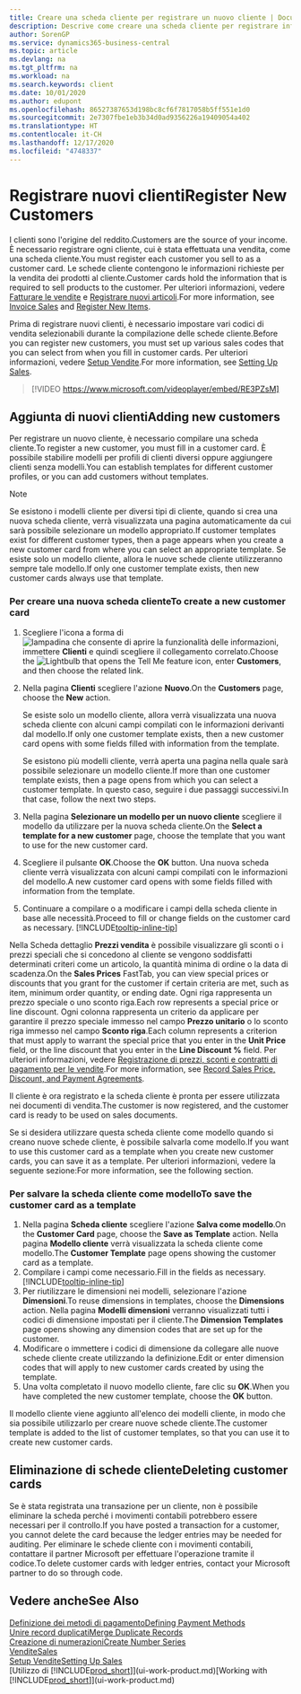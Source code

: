 ```yaml
---
title: Creare una scheda cliente per registrare un nuovo cliente | Documenti Microsoft
description: Descrive come creare una scheda cliente per registrare informazioni su ogni nuovo cliente a cui sono rivolte le vendite.
author: SorenGP
ms.service: dynamics365-business-central
ms.topic: article
ms.devlang: na
ms.tgt_pltfrm: na
ms.workload: na
ms.search.keywords: client
ms.date: 10/01/2020
ms.author: edupont
ms.openlocfilehash: 86527387653d198bc8cf6f7817058b5ff551e1d0
ms.sourcegitcommit: 2e7307fbe1eb3b34d0ad9356226a19409054a402
ms.translationtype: HT
ms.contentlocale: it-CH
ms.lasthandoff: 12/17/2020
ms.locfileid: "4748337"
---
```

# <a name="register-new-customers"></a><span data-ttu-id="cf4c6-103">Registrare nuovi clienti</span><span class="sxs-lookup"><span data-stu-id="cf4c6-103">Register New Customers</span></span>

<span data-ttu-id="cf4c6-104">I clienti sono l'origine del reddito.</span><span class="sxs-lookup"><span data-stu-id="cf4c6-104">Customers are the source of your income.</span></span> <span data-ttu-id="cf4c6-105">È necessario registrare ogni cliente, cui è stata effettuata una vendita, come una scheda cliente.</span><span class="sxs-lookup"><span data-stu-id="cf4c6-105">You must register each customer you sell to as a customer card.</span></span> <span data-ttu-id="cf4c6-106">Le schede cliente contengono le informazioni richieste per la vendita dei prodotti al cliente.</span><span class="sxs-lookup"><span data-stu-id="cf4c6-106">Customer cards hold the information that is required to sell products to the customer.</span></span> <span data-ttu-id="cf4c6-107">Per ulteriori informazioni, vedere [Fatturare le vendite](sales-how-invoice-sales.md) e [Registrare nuovi articoli](inventory-how-register-new-items.md).</span><span class="sxs-lookup"><span data-stu-id="cf4c6-107">For more information, see [Invoice Sales](sales-how-invoice-sales.md) and [Register New Items](inventory-how-register-new-items.md).</span></span>  

<span data-ttu-id="cf4c6-108">Prima di registrare nuovi clienti, è necessario impostare vari codici di vendita selezionabili durante la compilazione delle schede cliente.</span><span class="sxs-lookup"><span data-stu-id="cf4c6-108">Before you can register new customers, you must set up various sales codes that you can select from when you fill in customer cards.</span></span> <span data-ttu-id="cf4c6-109">Per ulteriori informazioni, vedere [Setup Vendite](sales-setup-sales.md).</span><span class="sxs-lookup"><span data-stu-id="cf4c6-109">For more information, see [Setting Up Sales](sales-setup-sales.md).</span></span>

> [!VIDEO https://www.microsoft.com/videoplayer/embed/RE3PZsM]

## <a name="adding-new-customers"></a><span data-ttu-id="cf4c6-110">Aggiunta di nuovi clienti</span><span class="sxs-lookup"><span data-stu-id="cf4c6-110">Adding new customers</span></span>

<span data-ttu-id="cf4c6-111">Per registrare un nuovo cliente, è necessario compilare una scheda cliente.</span><span class="sxs-lookup"><span data-stu-id="cf4c6-111">To register a new customer, you must fill in a customer card.</span></span> <span data-ttu-id="cf4c6-112">È possibile stabilire modelli per profili di clienti diversi oppure aggiungere clienti senza modelli.</span><span class="sxs-lookup"><span data-stu-id="cf4c6-112">You can establish templates for different customer profiles, or you can add customers without templates.</span></span>  

> [!NOTE]  
> <span data-ttu-id="cf4c6-113">Se esistono i modelli cliente per diversi tipi di cliente, quando si crea una nuova scheda cliente, verrà visualizzata una pagina automaticamente da cui sarà possibile selezionare un modello appropriato.</span><span class="sxs-lookup"><span data-stu-id="cf4c6-113">If customer templates exist for different customer types, then a page appears when you create a new customer card from where you can select an appropriate template.</span></span> <span data-ttu-id="cf4c6-114">Se esiste solo un modello cliente, allora le nuove schede cliente utilizzeranno sempre tale modello.</span><span class="sxs-lookup"><span data-stu-id="cf4c6-114">If only one customer template exists, then new customer cards always use that template.</span></span>  

### <a name="to-create-a-new-customer-card"></a><span data-ttu-id="cf4c6-115">Per creare una nuova scheda cliente</span><span class="sxs-lookup"><span data-stu-id="cf4c6-115">To create a new customer card</span></span>

1. <span data-ttu-id="cf4c6-116">Scegliere l'icona a forma di ![lampadina che consente di aprire la funzionalità delle informazioni](media/ui-search/search_small.png "Informazioni sull'operazione che si desidera eseguire"), immettere **Clienti** e quindi scegliere il collegamento correlato.</span><span class="sxs-lookup"><span data-stu-id="cf4c6-116">Choose the ![Lightbulb that opens the Tell Me feature](media/ui-search/search_small.png "Tell me what you want to do") icon, enter **Customers**, and then choose the related link.</span></span>  
2. <span data-ttu-id="cf4c6-117">Nella pagina **Clienti** scegliere l'azione **Nuovo**.</span><span class="sxs-lookup"><span data-stu-id="cf4c6-117">On the **Customers** page, choose the **New** action.</span></span>

    <span data-ttu-id="cf4c6-118">Se esiste solo un modello cliente, allora verrà visualizzata una nuova scheda cliente con alcuni campi compilati con le informazioni derivanti dal modello.</span><span class="sxs-lookup"><span data-stu-id="cf4c6-118">If only one customer template exists, then a new customer card opens with some fields filled with information from the template.</span></span>

    <span data-ttu-id="cf4c6-119">Se esistono più modelli cliente, verrà aperta una pagina nella quale sarà possibile selezionare un modello cliente.</span><span class="sxs-lookup"><span data-stu-id="cf4c6-119">If more than one customer template exists, then a page opens from which you can select a customer template.</span></span> <span data-ttu-id="cf4c6-120">In questo caso, seguire i due passaggi successivi.</span><span class="sxs-lookup"><span data-stu-id="cf4c6-120">In that case, follow the next two steps.</span></span>
3. <span data-ttu-id="cf4c6-121">Nella pagina **Selezionare un modello per un nuovo cliente** scegliere il modello da utilizzare per la nuova scheda cliente.</span><span class="sxs-lookup"><span data-stu-id="cf4c6-121">On the **Select a template for a new customer** page, choose the template that you want to use for the new customer card.</span></span>
4. <span data-ttu-id="cf4c6-122">Scegliere il pulsante **OK**.</span><span class="sxs-lookup"><span data-stu-id="cf4c6-122">Choose the **OK** button.</span></span> <span data-ttu-id="cf4c6-123">Una nuova scheda cliente verrà visualizzata con alcuni campi compilati con le informazioni del modello.</span><span class="sxs-lookup"><span data-stu-id="cf4c6-123">A new customer card opens with some fields filled with information from the template.</span></span>  
5. <span data-ttu-id="cf4c6-124">Continuare a compilare o a modificare i campi della scheda cliente in base alle necessità.</span><span class="sxs-lookup"><span data-stu-id="cf4c6-124">Proceed to fill or change fields on the customer card as necessary.</span></span> [!INCLUDE[tooltip-inline-tip](includes/tooltip-inline-tip_md.md)]

<span data-ttu-id="cf4c6-125">Nella Scheda dettaglio **Prezzi vendita** è possibile visualizzare gli sconti o i prezzi speciali che si concedono al cliente se vengono soddisfatti determinati criteri come un articolo, la quantità minima di ordine o la data di scadenza.</span><span class="sxs-lookup"><span data-stu-id="cf4c6-125">On the **Sales Prices** FastTab, you can view special prices or discounts that you grant for the customer if certain criteria are met, such as item, minimum order quantity, or ending date.</span></span> <span data-ttu-id="cf4c6-126">Ogni riga rappresenta un prezzo speciale o uno sconto riga.</span><span class="sxs-lookup"><span data-stu-id="cf4c6-126">Each row represents a special price or line discount.</span></span> <span data-ttu-id="cf4c6-127">Ogni colonna rappresenta un criterio da applicare per garantire il prezzo speciale immesso nel campo **Prezzo unitario** o lo sconto riga immesso nel campo **Sconto riga**.</span><span class="sxs-lookup"><span data-stu-id="cf4c6-127">Each column represents a criterion that must apply to warrant the special price that you enter in the **Unit Price** field, or the line discount that you enter in the **Line Discount %** field.</span></span> <span data-ttu-id="cf4c6-128">Per ulteriori informazioni, vedere [Registrazione di prezzi, sconti e contratti di pagamento per le vendite](sales-how-record-sales-price-discount-payment-agreements.md).</span><span class="sxs-lookup"><span data-stu-id="cf4c6-128">For more information, see [Record Sales Price, Discount, and Payment Agreements](sales-how-record-sales-price-discount-payment-agreements.md).</span></span>

<span data-ttu-id="cf4c6-129">Il cliente è ora registrato e la scheda cliente è pronta per essere utilizzata nei documenti di vendita.</span><span class="sxs-lookup"><span data-stu-id="cf4c6-129">The customer is now registered, and the customer card is ready to be used on sales documents.</span></span>

<span data-ttu-id="cf4c6-130">Se si desidera utilizzare questa scheda cliente come modello quando si creano nuove schede cliente, è possibile salvarla come modello.</span><span class="sxs-lookup"><span data-stu-id="cf4c6-130">If you want to use this customer card as a template when you create new customer cards, you can save it as a template.</span></span> <span data-ttu-id="cf4c6-131">Per ulteriori informazioni, vedere la seguente sezione:</span><span class="sxs-lookup"><span data-stu-id="cf4c6-131">For more information, see the following section.</span></span>  

### <a name="to-save-the-customer-card-as-a-template"></a><span data-ttu-id="cf4c6-132">Per salvare la scheda cliente come modello</span><span class="sxs-lookup"><span data-stu-id="cf4c6-132">To save the customer card as a template</span></span>

1. <span data-ttu-id="cf4c6-133">Nella pagina **Scheda cliente** scegliere l'azione **Salva come modello**.</span><span class="sxs-lookup"><span data-stu-id="cf4c6-133">On the **Customer Card** page, choose the **Save as Template** action.</span></span> <span data-ttu-id="cf4c6-134">Nella pagina **Modello cliente** verrà visualizzata la scheda cliente come modello.</span><span class="sxs-lookup"><span data-stu-id="cf4c6-134">The **Customer Template** page opens showing the customer card as a template.</span></span>
2. <span data-ttu-id="cf4c6-135">Compilare i campi come necessario.</span><span class="sxs-lookup"><span data-stu-id="cf4c6-135">Fill in the fields as necessary.</span></span> [!INCLUDE[tooltip-inline-tip](includes/tooltip-inline-tip_md.md)]
3. <span data-ttu-id="cf4c6-136">Per riutilizzare le dimensioni nei modelli, selezionare l'azione **Dimensioni**.</span><span class="sxs-lookup"><span data-stu-id="cf4c6-136">To reuse dimensions in templates, choose the **Dimensions** action.</span></span> <span data-ttu-id="cf4c6-137">Nella pagina **Modelli dimensioni** verranno visualizzati tutti i codici di dimensione impostati per il cliente.</span><span class="sxs-lookup"><span data-stu-id="cf4c6-137">The **Dimension Templates** page opens showing any dimension codes that are set up for the customer.</span></span>
4. <span data-ttu-id="cf4c6-138">Modificare o immettere i codici di dimensione da collegare alle nuove schede cliente create utilizzando la definizione.</span><span class="sxs-lookup"><span data-stu-id="cf4c6-138">Edit or enter dimension codes that will apply to new customer cards created by using the template.</span></span>  
5. <span data-ttu-id="cf4c6-139">Una volta completato il nuovo modello cliente, fare clic su **OK**.</span><span class="sxs-lookup"><span data-stu-id="cf4c6-139">When you have completed the new customer template, choose the **OK** button.</span></span>

<span data-ttu-id="cf4c6-140">Il modello cliente viene aggiunto all'elenco dei modelli cliente, in modo che sia possibile utilizzarlo per creare nuove schede cliente.</span><span class="sxs-lookup"><span data-stu-id="cf4c6-140">The customer template is added to the list of customer templates, so that you can use it to create new customer cards.</span></span>

## <a name="deleting-customer-cards"></a><span data-ttu-id="cf4c6-141">Eliminazione di schede cliente</span><span class="sxs-lookup"><span data-stu-id="cf4c6-141">Deleting customer cards</span></span>

<span data-ttu-id="cf4c6-142">Se è stata registrata una transazione per un cliente, non è possibile eliminare la scheda perché i movimenti contabili potrebbero essere necessari per il controllo.</span><span class="sxs-lookup"><span data-stu-id="cf4c6-142">If you have posted a transaction for a customer, you cannot delete the card because the ledger entries may be needed for auditing.</span></span> <span data-ttu-id="cf4c6-143">Per eliminare le schede cliente con i movimenti contabili, contattare il partner Microsoft per effettuare l'operazione tramite il codice.</span><span class="sxs-lookup"><span data-stu-id="cf4c6-143">To delete customer cards with ledger entries, contact your Microsoft partner to do so through code.</span></span>  

## <a name="see-also"></a><span data-ttu-id="cf4c6-144">Vedere anche</span><span class="sxs-lookup"><span data-stu-id="cf4c6-144">See Also</span></span>

[<span data-ttu-id="cf4c6-145">Definizione dei metodi di pagamento</span><span class="sxs-lookup"><span data-stu-id="cf4c6-145">Defining Payment Methods</span></span>](finance-payment-methods.md)  
[<span data-ttu-id="cf4c6-146">Unire record duplicati</span><span class="sxs-lookup"><span data-stu-id="cf4c6-146">Merge Duplicate Records</span></span>](sales-how-merge-duplicate-records.md)  
[<span data-ttu-id="cf4c6-147">Creazione di numerazioni</span><span class="sxs-lookup"><span data-stu-id="cf4c6-147">Create Number Series</span></span>](ui-create-number-series.md)  
[<span data-ttu-id="cf4c6-148">Vendite</span><span class="sxs-lookup"><span data-stu-id="cf4c6-148">Sales</span></span>](sales-manage-sales.md)  
[<span data-ttu-id="cf4c6-149">Setup Vendite</span><span class="sxs-lookup"><span data-stu-id="cf4c6-149">Setting Up Sales</span></span>](sales-setup-sales.md)  
<span data-ttu-id="cf4c6-150">[Utilizzo di [!INCLUDE[prod_short](includes/prod_short.md)]](ui-work-product.md)</span><span class="sxs-lookup"><span data-stu-id="cf4c6-150">[Working with [!INCLUDE[prod_short](includes/prod_short.md)]](ui-work-product.md)</span></span>  

